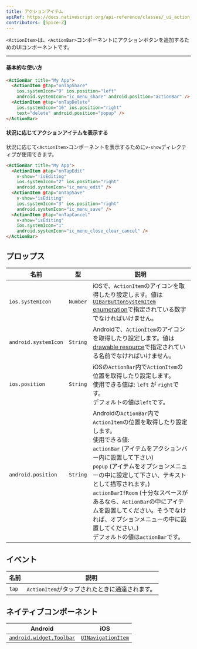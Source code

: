 ```yaml
---
title: アクションアイテム
apiRef: https://docs.nativescript.org/api-reference/classes/_ui_action_bar_.actionitem
contributors: [Spice-Z]
---
```


`<ActionItem>`は、`<ActionBar>`コンポーネントにアクションボタンを追加するためのUIコンポーネントです。

---

#### 基本的な使い方

```HTML
<ActionBar title="My App">
  <ActionItem @tap="onTapShare"
    ios.systemIcon="9" ios.position="left"
    android.systemIcon="ic_menu_share" android.position="actionBar" />
  <ActionItem @tap="onTapDelete"
    ios.systemIcon="16" ios.position="right"
    text="delete" android.position="popup" />
</ActionBar>
```

#### 状況に応じてアクションアイテムを表示する

状況に応じて`<ActionItem>`コンポーネントを表示するために`v-show`ディレクティブが使用できます。

```HTML
<ActionBar title="My App">
  <ActionItem @tap="onTapEdit"
    v-show="!isEditing"
    ios.systemIcon="2" ios.position="right"
    android.systemIcon="ic_menu_edit" />
  <ActionItem @tap="onTapSave"
    v-show="isEditing"
    ios.systemIcon="3" ios.position="right"
    android.systemIcon="ic_menu_save" />
  <ActionItem @tap="onTapCancel"
    v-show="isEditing"
    ios.systemIcon="1"
    android.systemIcon="ic_menu_close_clear_cancel" />
</ActionBar>
```

## プロップス

| 名前 | 型 |説明 |
|------|------|-------------|
| `ios.systemIcon` | `Number` | iOSで、`ActionItem`のアイコンを取得したり設定します。値は[`UIBarButtonSystemItem` enumeration](https://developer.apple.com/library/ios/documentation/UIKit/Reference/UIBarButtonItem_Class/#//apple_ref/c/tdef/UIBarButtonSystemItem)で指定されている数字でなければいけません。
| `android.systemIcon` | `String` | Androidで、`ActionItem`のアイコンを取得したり設定します。値は [drawable resource](http://androiddrawables.com)で指定されている名前でなければいけません。
| `ios.position` | `String` | iOSの`ActionBar`内で`ActionItem`の位置を取得したり設定します。 <br/>使用できる値は: `left` が `right`です。<br/>デフォルトの値は`left`です。
| `android.position` | `String` | Androidの`ActionBar`内で`ActionItem`の位置を取得したり設定します。<br/>使用できる値:<br/>`actionBar` (アイテムをアクションバー内に設置して下さい)<br/>`popup` (アイテムをオプションメニューの中に設定して下さい、テキストとして描写されます。)<br/>`actionBarIfRoom` (十分なスペースがあるなら、`ActionBar`の中にアイテムを設置してください。そうでなければ、オプションメニューの中に設置してください。)<br/>デフォルトの値は`actionBar`です。

## イベント

| 名前 | 説明 |
|------|-------------|
| `tap`| `ActionItem`がタップされたときに通達されます。

## ネイティブコンポーネント

| Android | iOS |
|---------|-----|
| [`android.widget.Toolbar`](https://developer.android.com/reference/android/widget/Toolbar.html) | [`UINavigationItem`](https://developer.apple.com/documentation/uikit/uinavigationitem)
